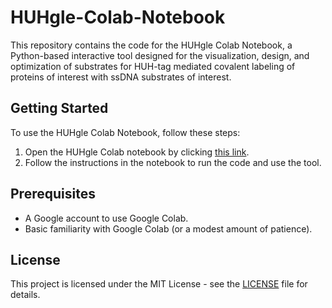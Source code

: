 # HUHgle-Colab-Notebook

This repository contains the code for the HUHgle Colab Notebook, a Python-based interactive tool designed for the visualization, design, and optimization of substrates for HUH-tag mediated covalent labeling of proteins of interest with ssDNA substrates of interest.

## Getting Started

To use the HUHgle Colab Notebook, follow these steps:

1. Open the HUHgle Colab notebook by clicking [this link]([(https://colab.research.google.com/drive/1mwRby7ckcqoXltUlceWWdqgjylime4l1)]).
2. Follow the instructions in the notebook to run the code and use the tool.

## Prerequisites

- A Google account to use Google Colab.
- Basic familiarity with Google Colab (or a modest amount of patience).

## License

This project is licensed under the MIT License - see the [LICENSE](LICENSE) file for details.
